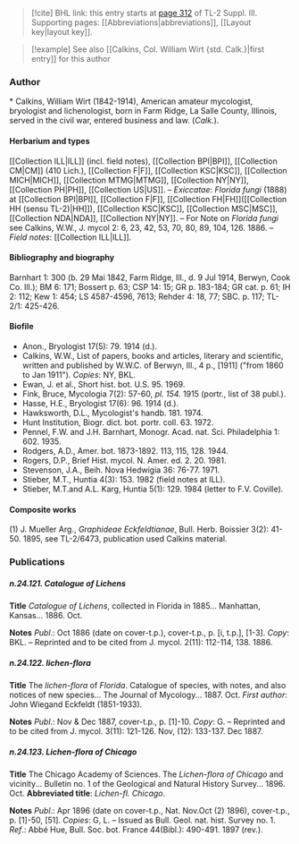 > [!cite] BHL link: this entry starts at [page 312](https://www.biodiversitylibrary.org/item/103861#page/322/mode/1up) of TL-2 Suppl. III.
> Supporting pages: [[Abbreviations|abbreviations]], [[Layout key|layout key]].

> [!example] See also [[Calkins, Col. William Wirt {std. Calk.}|first entry]] for this author

### Author

\* Calkins, William Wirt (1842-1914), American amateur mycologist, bryologist and lichenologist, born in Farm Ridge, La Salle County, Illinois, served in the civil war, entered business and law. (*Calk.*).

#### Herbarium and types

[[Collection ILL|ILL]] (incl. field notes), [[Collection BPI|BPI]], [[Collection CM|CM]] (410 Lich.), [[Collection F|F]], [[Collection KSC|KSC]], [[Collection MICH|MICH]], [[Collection MTMG|MTMG]], [[Collection NY|NY]], [[Collection PH|PH]], [[Collection US|US]]. – *Exiccatae*: *Florida fungi* (1888) at [[Collection BPI|BPI]], [[Collection F|F]], [[Collection FH|FH]]([[Collection HH (sensu TL-2)|HH]]), [[Collection KSC|KSC]], [[Collection MSC|MSC]], [[Collection NDA|NDA]], [[Collection NY|NY]]. – For Note on *Florida fungi* see Calkins, W.W., J. mycol 2: 6, 23, 42, 53, 70, 80, 89, 104, 126. 1886. – *Field notes*: [[Collection ILL|ILL]].

#### Bibliography and biography

Barnhart 1: 300 (b. 29 Mai 1842, Farm Ridge, Ill., d. 9 Jul 1914, Berwyn, Cook Co. Ill.); BM 6: 171; Bossert p. 63; CSP 14: 15; GR p. 183-184; GR cat. p. 61; IH 2: 112; Kew 1: 454; LS 4587-4596, 7613; Rehder 4: 18, 77; SBC. p. 117; TL-2/1: 425-426.

#### Biofile

- Anon., Bryologist 17(5): 79. 1914 (d.).
- Calkins, W.W., List of papers, books and articles, literary and scientific, written and published by W.W.C. of Berwyn, Ill., 4 p., \[1911\] ("from 1860 to Jan 1911"). *Copies*: NY, BKL.
- Ewan, J. et al., Short hist. bot. U.S. 95. 1969.
- Fink, Bruce, Mycologia 7(2): 57-60, *pl. 154.* 1915 (portr., list of 38 publ.).
- Hasse, H.E., Bryologist 17(6): 96. 1914 (d.).
- Hawksworth, D.L., Mycologist's handb. 181. 1974.
- Hunt Institution, Biogr. dict. bot. portr. coll. 63. 1972.
- Pennel, F.W. and J.H. Barnhart, Monogr. Acad. nat. Sci. Philadelphia 1: 602. 1935.
- Rodgers, A.D., Amer. bot. 1873-1892. 113, 115, 128. 1944.
- Rogers, D.P., Brief Hist. mycol. N. Amer. ed. 2. 20. 1981.
- Stevenson, J.A., Beih. Nova Hedwigia 36: 76-77. 1971.
- Stieber, M.T., Huntia 4(3): 153. 1982 (field notes at ILL).
- Stieber, M.T.and A.L. Karg, Huntia 5(1): 129. 1984 (letter to F.V. Coville).

#### Composite works

(1) J. Mueller Arg., *Graphideae Eckfeldtianae*, Bull. Herb. Boissier 3(2): 41-50. 1895, see TL-2/6473, publication used Calkins material.

### Publications

##### n.24.121. Catalogue of Lichens

**Title**
*Catalogue of Lichens*, collected in Florida in 1885... Manhattan, Kansas... 1886. Oct.

**Notes**
*Publ*.: Oct 1886 (date on cover-t.p.), cover-t.p., p. \[i, t.p.\], \[1-3\]. *Copy*: BKL. – Reprinted and to be cited from J. mycol. 2(11): 112-114, 138. 1886.

##### n.24.122. lichen-flora

**Title**
The *lichen-flora* of *Florida*. Catalogue of species, with notes, and also notices of new species... The Journal of Mycology... 1887. Oct.
*First author*: John Wiegand Eckfeldt (1851-1933).

**Notes**
*Publ*.: Nov & Dec 1887, cover-t.p., p. \[1\]-10. *Copy*: G. – Reprinted and to be cited from J. mycol. 3(11): 121-126. Nov, (12): 133-137. Dec 1887.

##### n.24.123. Lichen-flora of Chicago

**Title**
The Chicago Academy of Sciences. The *Lichen-flora of Chicago* and vicinity... Bulletin no. 1 of the Geological and Natural History Survey... 1896. Oct.
**Abbreviated title**: *Lichen-fl. Chicago*.

**Notes**
*Publ*.: Apr 1896 (date on cover-t.p., Nat. Nov.Oct (2) 1896), cover-t.p., p. \[1\]-50, \[51\]. *Copies*: G, L. – Issued as Bull. Geol. nat. hist. Survey no. 1.
*Ref*.: Abbé Hue, Bull. Soc. bot. France 44(Bibl.): 490-491. 1897 (rev.).

